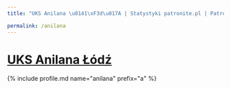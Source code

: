 ```yaml
---
title: "UKS Anilana \u0141\xF3d\u017A | Statystyki patronite.pl | Patromierz"

permalink: /anilana
---
```


# [UKS Anilana Łódź](https://patronite.pl/anilana)

{% include profile.md name="anilana" prefix="a" %}
